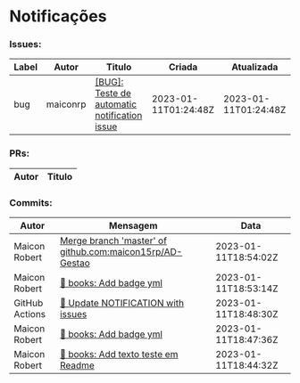 # Notificações

### Issues:
|Label|Autor|Titulo|Criada|Atualizada|
|-----|-----|------|------|----------|
|bug|maiconrp|[[BUG]: Teste de automatic notification issue](https://github.com/maiconrp/AD-Gestao/issues/2)|2023-01-11T01:24:48Z|2023-01-11T01:24:48Z


 ###  PRs:
|Autor|Titulo|
|-----|------|



 ### Commits:
|Autor|Mensagem|Data|
|-----|--------|----|
|Maicon Robert|[Merge branch 'master' of github.com:maicon15rp/AD-Gestao](https://github.com/maiconrp/AD-Gestao/commit/6170979a763e32b67468bfc8610487d9590f74b4)|2023-01-11T18:54:02Z
|Maicon Robert|[:pencil: books: Add badge yml](https://github.com/maiconrp/AD-Gestao/commit/e199a5a1715517742dd0375e426c57051675158e)|2023-01-11T18:53:14Z
|GitHub Actions|[🔧 Update NOTIFICATION with issues](https://github.com/maiconrp/AD-Gestao/commit/0e1f558595dc86a72560ba42f3940ee156f45b42)|2023-01-11T18:48:30Z
|Maicon Robert|[:pencil: books: Add badge yml](https://github.com/maiconrp/AD-Gestao/commit/3193dfb41823d765a8f04bb5fbb7c50a79a08ca1)|2023-01-11T18:47:36Z
|Maicon Robert|[:pencil: books: Add texto teste em Readme](https://github.com/maiconrp/AD-Gestao/commit/2bdf47eab46452eb06a2e72bae12f1bc23fbd923)|2023-01-11T18:44:32Z

